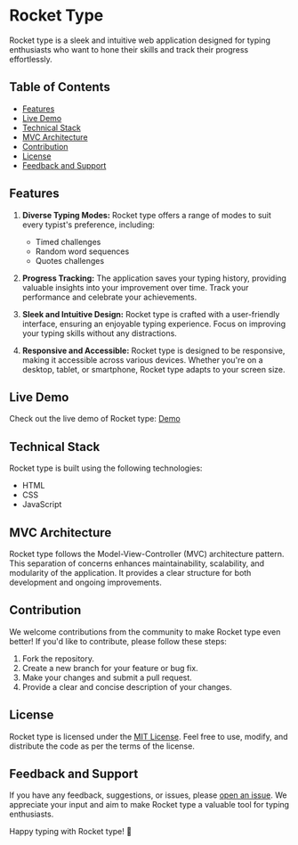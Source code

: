 # Rocket Type

Rocket type is a sleek and intuitive web application designed for typing enthusiasts who want to hone their skills and track their progress effortlessly.

## Table of Contents
- [Features](#features)
- [Live Demo](#live-demo)
- [Technical Stack](#technical-stack)
- [MVC Architecture](#mvc-architecture)
- [Contribution](#contribution)
- [License](#license)
- [Feedback  and Support](#feedback-and-support)

## Features

1. **Diverse Typing Modes:**
   Rocket type offers a range of modes to suit every typist's preference, including:
   - Timed challenges
   - Random word sequences
   - Quotes challenges

2. **Progress Tracking:**
   The application saves your typing history, providing valuable insights into your improvement over time. Track your performance and celebrate your achievements.

3. **Sleek and Intuitive Design:**
   Rocket type is crafted with a user-friendly interface, ensuring an enjoyable typing experience. Focus on improving your typing skills without any distractions.

4. **Responsive and Accessible:**
   Rocket type is designed to be responsive, making it accessible across various devices. Whether you're on a desktop, tablet, or smartphone, Rocket type adapts to your screen size.

## Live Demo

Check out the live demo of Rocket type: [Demo](https://rocket-type.netlify.app)

## Technical Stack

Rocket type is built using the following technologies:
- HTML
- CSS
- JavaScript

## MVC Architecture

Rocket type follows the Model-View-Controller (MVC) architecture pattern. This separation of concerns enhances maintainability, scalability, and modularity of the application. It provides a clear structure for both development and ongoing improvements.

## Contribution

We welcome contributions from the community to make Rocket type even better! If you'd like to contribute, please follow these steps:
1. Fork the repository.
2. Create a new branch for your feature or bug fix.
3. Make your changes and submit a pull request.
4. Provide a clear and concise description of your changes.

## License

Rocket type is licensed under the [MIT License](LICENSE). Feel free to use, modify, and distribute the code as per the terms of the license.

## Feedback and Support

If you have any feedback, suggestions, or issues, please [open an issue](https://github.com/yourusername/rocket-type/issues). We appreciate your input and aim to make Rocket type a valuable tool for typing enthusiasts.

Happy typing with Rocket type! 🚀
